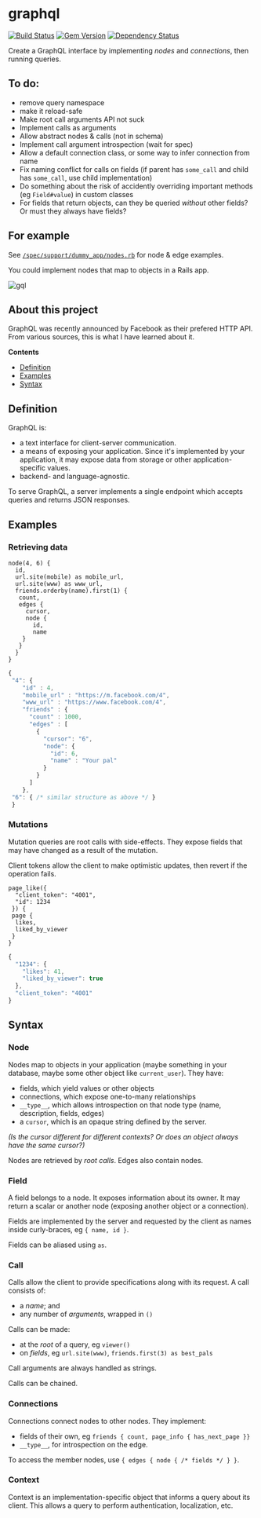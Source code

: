 # graphql

[![Build Status](https://travis-ci.org/rmosolgo/graphql-ruby.svg?branch=master)](https://travis-ci.org/rmosolgo/graphql-ruby)
[![Gem Version](https://badge.fury.io/rb/graphql.svg)](https://rubygems.org/gems/graphql)
[![Dependency Status](https://gemnasium.com/rmosolgo/graphql-ruby.svg)](https://gemnasium.com/rmosolgo/graphql-ruby)


Create a GraphQL interface by implementing _nodes_ and _connections_, then running queries.

## To do:

- remove query namespace
- make it reload-safe
- Make root call arguments API not suck
- Implement calls as arguments
- Allow abstract nodes & calls (not in schema)
- Implement call argument introspection (wait for spec)
- Allow a default connection class, or some way to infer connection from name
- Fix naming conflict for calls on fields (if parent has `some_call` and child has `some_call`, use child implementation)
- Do something about the risk of accidently overriding important methods (eg `Field#value`) in custom classes
- For fields that return objects, can they be queried _without_ other fields? Or must they always have fields?

## For example

See [`/spec/support/dummy_app/nodes.rb`](https://github.com/rmosolgo/graphql/blob/master/spec/support/nodes.rb) for node & edge examples.

You could implement nodes that map to objects in a Rails app.

![gql](https://cloud.githubusercontent.com/assets/2231765/6055402/58ea2efc-acb3-11e4-95ea-0a22af9737d3.gif)


## About this project

GraphQL was recently announced by Facebook as their prefered HTTP API. From various sources, this is what I have learned about it.

__Contents__

- [Definition](#definition)
- [Examples](#examples)
- [Syntax](#syntax)

## Definition

GraphQL is:
- a text interface for client-server communication.
- a means of exposing your application. Since it's implemented by your application, it may expose data from storage or other application-specific values.
- backend- and language-agnostic.

To serve GraphQL, a server implements a single endpoint which accepts queries and returns JSON responses.

## Examples

### Retrieving data

```
node(4, 6) {
  id,
  url.site(mobile) as mobile_url,
  url.site(www) as www_url,
  friends.orderby(name).first(1) {
   count,
   edges {
     cursor,
     node {
       id,
       name
    }
   }
  }
}
```

```js
{
 "4": {
    "id" : 4,
    "mobile_url" : "https://m.facebook.com/4",
    "www_url" : "https://www.facebook.com/4",
    "friends" : {
      "count" : 1000,
      "edges" : [
        {
          "cursor": "6",
          "node": {
            "id": 6,
            "name" : "Your pal"
          }
        }
      ]
    },
 "6": { /* similar structure as above */ }
 }
```

### Mutations

Mutation queries are root calls with side-effects. They expose fields that may have changed as a result of the mutation.

Client tokens allow the client to make optimistic updates, then revert if the operation fails.

```
page_like({
  "client_token": "4001",
  "id": 1234
 }) {
 page {
  likes,
  liked_by_viewer
 }
}
```

```js
{
  "1234": {
    "likes": 41,
    "liked_by_viewer": true
  },
  "client_token": "4001"
}
```

## Syntax

### Node

Nodes map to objects in your application (maybe something in your database, maybe some other object like `current_user`). They have:

- fields, which yield values or other objects
- connections, which expose one-to-many relationships
- `__type__`, which allows introspection on that node type (name, description, fields, edges)
- a `cursor`, which is an opaque string defined by the server.

_(Is the cursor different for different contexts? Or does an object always have the same cursor?)_

Nodes are retrieved by _root calls_. Edges also contain nodes.

### Field

A field belongs to a node. It exposes information about its owner. It may return a scalar or another node (exposing another object or a connection).

Fields are implemented by the server and requested by the client as names inside curly-braces, eg `{ name, id }`.

Fields can be aliased using `as`.

### Call

Calls allow the client to provide specifications along with its request. A call consists of:
- a _name_; and
- any number of _arguments_, wrapped in `()`

Calls can be made:

- at the _root_ of a query, eg `viewer()`
- on _fields_, eg `url.site(www)`, `friends.first(3) as best_pals`

Call arguments are always handled as strings.

Calls can be chained.

### Connections

Connections connect nodes to other nodes. They implement:
- fields of their own, eg `friends { count, page_info { has_next_page }}`
- `__type__`, for introspection on the edge.

To access the member nodes, use `{ edges { node { /* fields */ } }`.

### Context

Context is an implementation-specific object that informs a query about its client. This allows a query to perform authentication, localization, etc.